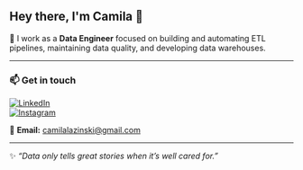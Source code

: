 ## Hey there, I'm Camila 👋

🎯 I work as a **Data Engineer** focused on building and automating ETL pipelines, maintaining data quality, and developing data warehouses.  


---

### 📫 Get in touch
[![LinkedIn](https://img.shields.io/badge/LinkedIn-0077B5?style=flat&logo=linkedin&logoColor=white)](https://www.linkedin.com/in/camila-lazinski-6b4a1018a/)  
[![Instagram](https://img.shields.io/badge/Instagram-E4405F?style=flat&logo=instagram&logoColor=white)](https://www.instagram.com/camilalazinski)

📧 **Email:** camilalazinski@gmail.com

---

✨ _“Data only tells great stories when it’s well cared for.”_
